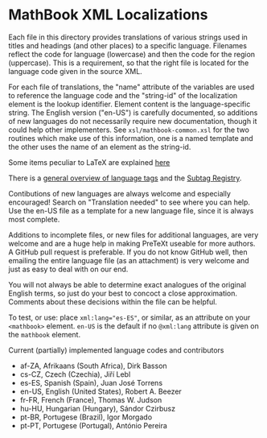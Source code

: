 <!--********************************************************************
Copyright 2013-2016 Robert A. Beezer

This file is part of MathBook XML.

MathBook XML is free software: you can redistribute it and/or modify
it under the terms of the GNU General Public License as published by
the Free Software Foundation, either version 2 or version 3 of the
License (at your option).

MathBook XML is distributed in the hope that it will be useful,
but WITHOUT ANY WARRANTY; without even the implied warranty of
MERCHANTABILITY or FITNESS FOR A PARTICULAR PURPOSE.  See the
GNU General Public License for more details.

You should have received a copy of the GNU General Public License
along with MathBook XML.  If not, see <http://www.gnu.org/licenses/>.
*********************************************************************-->

MathBook XML Localizations
==========================

Each file in this directory provides translations of various strings used in titles and headings (and other places) to a specific language.  Filenames reflect the code for language (lowercase) and then the code for the region (uppercase).  This is a requirement, so that the right file is located for the language code given in the source XML.

For each file of translations, the "name" attribute of the variables are used to reference the language code and the "string-id" of the localization element is the lookup identifier. Element content is the language-specific string. The English version ("en-US") is carefully documented, so additions of new languages do not necessarily require new documentation, though it could help other implementers. See `xsl/mathbook-common.xsl` for the two routines which make use of this information, one is a named template and the other uses the name of an element as the string-id.

Some items peculiar to LaTeX are explained [here](http://www.tex.ac.uk/cgi-bin/texfaq2html?label=fixnam)

There is a [general overview of language tags](http://www.w3.org/International/articles/language-tags/) and the [Subtag Registry](http://www.iana.org/assignments/language-subtag-registry/language-subtag-registry).

Contibutions of new languages are always welcome and especially encouraged! Search on "Translation needed" to see where you can help. Use the  en-US  file as a template for a new language file, since it is always most complete.

Additions to incomplete files, or new files for additional languages, are very welcome and are a huge help in making PreTeXt useable for more authors.  A GitHub pull request is preferable.  If you do not know GitHub well, then emailing the entire language file (as an attachment) is very welcome and just as easy to deal with on our end.

You will not always be able to determine exact analogues of the original English terms, so just do your best to concoct a close approximation.  Comments about these decisions within the file can be helpful.

To test, or use: place  `xml:lang="es-ES"`, or similar, as an attribute on your `<mathbook>` element.  `en-US` is the default if no `@xml:lang` attribute is given on the `mathbook` element.

Current (partially) implemented language codes and contributors
* af-ZA, Afrikaans (South Africa), Dirk Basson
* cs-CZ, Czech (Czechia), Jiří Lebl
* es-ES, Spanish (Spain), Juan José Torrens
* en-US, English (United States), Robert A. Beezer
* fr-FR, French (France), Thomas W. Judson
* hu-HU, Hungarian (Hungary), Sándor Czirbusz
* pt-BR, Portugese (Brazil), Igor Morgado
* pt-PT, Portugese (Portugal), António Pereira

